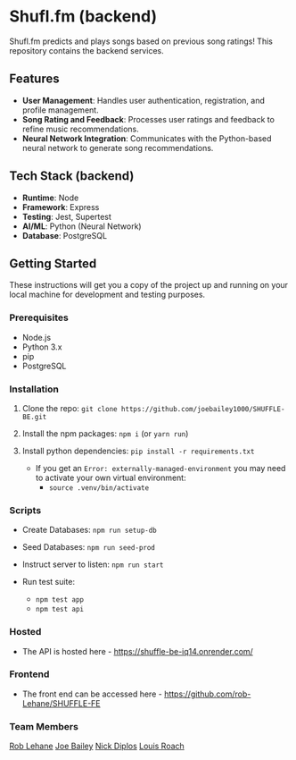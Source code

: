 # Shufl.fm (backend)

Shufl.fm predicts and plays songs based on previous song ratings! This repository contains the backend services.

## Features

- **User Management**: Handles user authentication, registration, and profile management.
- **Song Rating and Feedback**: Processes user ratings and feedback to refine music recommendations.
- **Neural Network Integration**: Communicates with the Python-based neural network to generate song recommendations.

## Tech Stack (backend)

- **Runtime**: Node
- **Framework**: Express
- **Testing**: Jest, Supertest
- **AI/ML**: Python (Neural Network)
- **Database**: PostgreSQL

## Getting Started

These instructions will get you a copy of the project up and running on your local machine for development and testing purposes.

### Prerequisites

- Node.js
- Python 3.x
- pip
- PostgreSQL

### Installation

1. Clone the repo:
    `git clone https://github.com/joebailey1000/SHUFFLE-BE.git`

2. Install the npm packages:
    `npm i` (or `yarn run`)

3. Install python dependencies:
    `pip install -r requirements.txt`
    - If you get an `Error: externally-managed-environment` you may need to activate your own virtual environment:
        - `source .venv/bin/activate`

### Scripts
- Create Databases:
    `npm run setup-db`

- Seed Databases:
    `npm run seed-prod`

- Instruct server to listen:
    `npm run start`

- Run test suite:
    - `npm test app`
    - `npm test api`

### Hosted

- The API is hosted here - https://shuffle-be-iq14.onrender.com/

### Frontend

- The front end can be accessed here - https://github.com/rob-Lehane/SHUFFLE-FE

### Team Members
[Rob Lehane](https://github.com/rob-Lehane)
[Joe Bailey](https://github.com/joebailey1000)
[Nick Diplos](https://github.com/nickdip)
[Louis Roach](https://github.com/LouisRoach)




